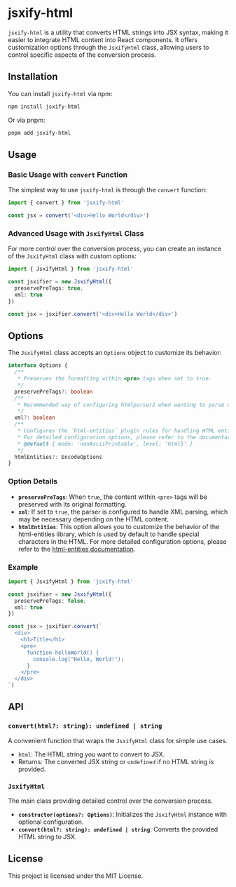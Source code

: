 # jsxify-html

`jsxify-html` is a utility that converts HTML strings into JSX syntax, making it easier to integrate HTML content into React components. It offers customization options through the `JsxifyHtml` class, allowing users to control specific aspects of the conversion process.

## Installation

You can install `jsxify-html` via npm:

```bash
npm install jsxify-html
```

Or via pnpm:

```bash
pnpm add jsxify-html
```

## Usage

### Basic Usage with `convert` Function

The simplest way to use `jsxify-html` is through the `convert` function:

```ts
import { convert } from 'jsxify-html'

const jsx = convert('<div>Hello World</div>')
```

### Advanced Usage with `JsxifyHtml` Class

For more control over the conversion process, you can create an instance of the `JsxifyHtml` class with custom options:

```ts
import { JsxifyHtml } from 'jsxify-html'

const jsxifier = new JsxifyHtml({
  preservePreTags: true,
  xml: true
})

const jsx = jsxifier.convert('<div>Hello World</div>')
```

## Options

The `JsxifyHtml` class accepts an `Options` object to customize its behavior:

```ts
interface Options {
  /**
   * Preserves the formatting within <pre> tags when set to true.
   */
  preservePreTags?: boolean
  /**
   * Recommended way of configuring htmlparser2 when wanting to parse XML.
   */
  xml?: boolean
  /**
   * Configures the `html-entities` plugin rules for handling HTML entities.
   * For detailed configuration options, please refer to the documentation: <a href="https://www.npmjs.com/package/html-entities">html-entities</a>
   * @default { mode: 'nonAsciiPrintable', level: 'html5' }
   */
  htmlEntities?: EncodeOptions
}
```

### Option Details

- **`preservePreTags`**: When `true`, the content within `<pre>` tags will be preserved with its original formatting.
- **`xml`**: If set to `true`, the parser is configured to handle XML parsing, which may be necessary depending on the HTML content.
- **`htmlEntities`**: This option allows you to customize the behavior of the html-entities library, which is used by default to handle special characters in the HTML. For more detailed configuration options, please refer to the <a href="https://www.npmjs.com/package/html-entities">html-entities documentation</a>.

### Example

```ts
import { JsxifyHtml } from 'jsxify-html'

const jsxifier = new JsxifyHtml({
  preservePreTags: false,
  xml: true
})

const jsx = jsxifier.convert(`
  <div>
    <h1>Title</h1>
    <pre>
      function helloWorld() {
        console.log("Hello, World!");
      }
    </pre>
  </div>
`)
```

## API

### `convert(html?: string): undefined | string`

A convenient function that wraps the `JsxifyHtml` class for simple use cases.

- `html`: The HTML string you want to convert to JSX.
- Returns: The converted JSX string or `undefined` if no HTML string is provided.

### `JsxifyHtml`

The main class providing detailed control over the conversion process.

- **`constructor(options?: Options)`**: Initializes the `JsxifyHtml` instance with optional configuration.
- **`convert(html?: string): undefined | string`**: Converts the provided HTML string to JSX.

## License

This project is licensed under the MIT License.
